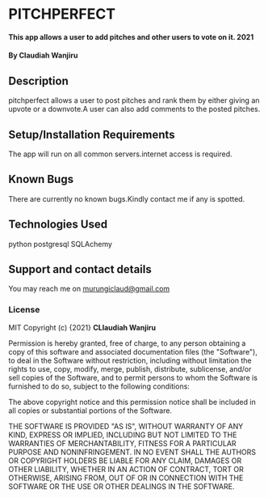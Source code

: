 # PITCHPERFECT
#### This app allows a user to add pitches and other users to vote on it. 2021
#### By **Claudiah Wanjiru**
## Description
pitchperfect allows a user to post pitches and rank them by either giving an upvote or a downvote.A user can also add comments to the posted pitches.
## Setup/Installation Requirements
The app will run on all common servers.internet access is required.
## Known Bugs
There are currently no known bugs.Kindly contact me if any is spotted.
## Technologies Used
python
postgresql
SQLAchemy
## Support and contact details
You may reach me on murungiclaud@gmail.com
### License
MIT 
Copyright (c) {2021} **CLlaudiah Wanjiru**


Permission is hereby granted, free of charge, to any person obtaining a copy of this software and associated documentation files (the "Software"), to deal in the Software without restriction, including without limitation the rights to use, copy, modify, merge, publish, distribute, sublicense, and/or sell copies of the Software, and to permit persons to whom the Software is furnished to do so, subject to the following conditions:

The above copyright notice and this permission notice shall be included in all copies or substantial portions of the Software.

THE SOFTWARE IS PROVIDED "AS IS", WITHOUT WARRANTY OF ANY KIND, EXPRESS OR IMPLIED, INCLUDING BUT NOT LIMITED TO THE WARRANTIES OF MERCHANTABILITY, FITNESS FOR A PARTICULAR PURPOSE AND NONINFRINGEMENT. IN NO EVENT SHALL THE AUTHORS OR COPYRIGHT HOLDERS BE LIABLE FOR ANY CLAIM, DAMAGES OR OTHER LIABILITY, WHETHER IN AN ACTION OF CONTRACT, TORT OR OTHERWISE, ARISING FROM, OUT OF OR IN CONNECTION WITH THE SOFTWARE OR THE USE OR OTHER DEALINGS IN THE SOFTWARE.

